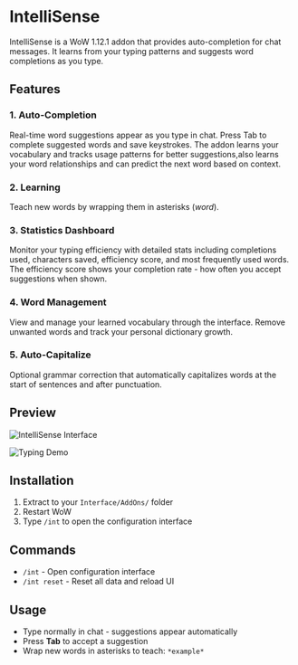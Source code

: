 # IntelliSense

IntelliSense is a WoW 1.12.1 addon that provides auto-completion for chat messages.
It learns from your typing patterns and suggests word completions as you type.

## Features

### 1. Auto-Completion
Real-time word suggestions appear as you type in chat. Press Tab to complete suggested words and save keystrokes.
The addon learns your vocabulary and tracks usage patterns for better suggestions,also
learns your word relationships and can predict the next word based on context.

### 2. Learning
Teach new words by wrapping them in asterisks (*word*).

### 3. Statistics Dashboard
Monitor your typing efficiency with detailed stats including completions used, characters saved, efficiency score, and most frequently used words. The efficiency score shows your completion rate - how often you accept suggestions when shown.

### 4. Word Management
View and manage your learned vocabulary through the interface. Remove unwanted words and track your personal dictionary growth.

### 5. Auto-Capitalize
Optional grammar correction that automatically capitalizes words at the start of sentences and after punctuation.

## Preview

![IntelliSense Interface](https://i.ibb.co/wNKc90YY/Download.png)

![Typing Demo](https://i.ibb.co/99ts8MMN/ezgif-844102936866f2.gif)

## Installation

1. Extract to your `Interface/AddOns/` folder
2. Restart WoW
3. Type `/int` to open the configuration interface

## Commands

- `/int` - Open configuration interface
- `/int reset` - Reset all data and reload UI

## Usage

- Type normally in chat - suggestions appear automatically
- Press **Tab** to accept a suggestion
- Wrap new words in asterisks to teach: `*example*`